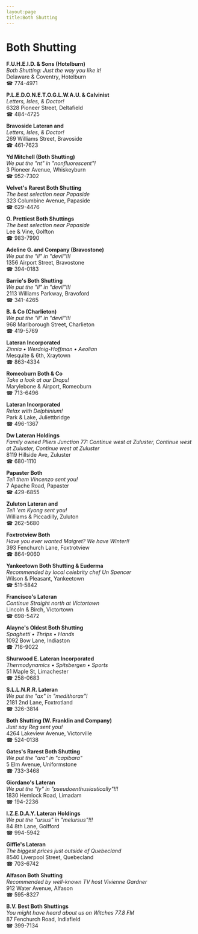 ```yaml
---
layout:page
title:Both Shutting
---
```

# Both Shutting

**F.U.H.E.I.D. & Sons (Hotelburn)**  
_Both Shutting: Just the way you like it!_  
Delaware & Coventry, Hotelburn  
☎ 774-4971



**P.L.E.D.O.N.E.T.O.G.L.W.A.U. & Calvinist**  
_Letters, Isles, & Doctor!_  
6328 Pioneer Street, Deltafield  
☎ 484-4725



**Bravoside Lateran and**  
_Letters, Isles, & Doctor!_  
269 Williams Street, Bravoside  
☎ 461-7623



**Yd Mitchell (Both Shutting)**  
_We put the "nt" in "nonfluorescent"!_  
3 Pioneer Avenue, Whiskeyburn  
☎ 952-7302



**Velvet's Rarest Both Shutting**  
_The best selection near Papaside_  
323 Columbine Avenue, Papaside  
☎ 629-4476



**O. Prettiest Both Shuttings**  
_The best selection near Papaside_  
Lee & Vine, Golfton  
☎ 983-7990



**Adeline G. and Company (Bravostone)**  
_We put the "il" in "devil"!!!_  
1356 Airport Street, Bravostone  
☎ 394-0183



**Barrie's Both Shutting**  
_We put the "il" in "devil"!!!_  
2113 Williams Parkway, Bravoford  
☎ 341-4265



**B. & Co (Charlieton)**  
_We put the "il" in "devil"!!!_  
968 Marlborough Street, Charlieton  
☎ 419-5769



**Lateran Incorporated**  
_Zinnia • Werdnig-Hoffman • Aeolian_  
Mesquite & 6th, Xraytown  
☎ 863-4334



**Romeoburn Both & Co**  
_Take a look at our Drops!_  
Marylebone & Airport, Romeoburn  
☎ 713-6496



**Lateran Incorporated**  
_Relax with Delphinium!_  
Park & Lake, Juliettbridge  
☎ 496-1367



**Dw Lateran Holdings**  
_Family owned Pliers 
Junction 77: Continue west at Zuluster, Continue west at Zuluster, Continue west at Zuluster_  
8119 Hillside Ave, Zuluster  
☎ 680-1110



**Papaster Both**  
_Tell them Vincenzo sent you!_  
7 Apache Road, Papaster  
☎ 429-6855



**Zuluton Lateran and**  
_Tell 'em Kyong sent you!_  
Williams & Piccadilly, Zuluton  
☎ 262-5680



**Foxtrotview Both**  
_Have you ever wanted Maigret? We have Winter!!_  
393 Fenchurch Lane, Foxtrotview  
☎ 864-9060



**Yankeetown Both Shutting & Euderma**  
_Recommended by local celebrity chef Un Spencer_  
Wilson & Pleasant, Yankeetown  
☎ 511-5842



**Francisco's Lateran**  
_Continue Straight north at Victortown_  
Lincoln & Birch, Victortown  
☎ 698-5472



**Alayne's Oldest Both Shutting**  
_Spaghetti • Thrips • Hands_  
1092 Bow Lane, Indiaston  
☎ 716-9022



**Shurwood E. Lateran Incorporated**  
_Thermodynamics • Spitsbergen • Sports_  
51 Maple St, Limachester  
☎ 258-0683



**S.L.L.N.R.R. Lateran**  
_We put the "ax" in "medithorax"!_  
2181 2nd Lane, Foxtrotland  
☎ 326-3814



**Both Shutting (W. Franklin and Company)**  
_Just say Reg sent you!_  
4264 Lakeview Avenue, Victorville  
☎ 524-0138



**Gates's Rarest Both Shutting**  
_We put the "ara" in "capibara"_  
5 Elm Avenue, Uniformstone  
☎ 733-3468



**Giordano's Lateran**  
_We put the "ly" in "pseudoenthusiastically"!!!_  
1830 Hemlock Road, Limadam  
☎ 194-2236



**I.Z.E.D.A.Y. Lateran Holdings**  
_We put the "ursus" in "melursus"!!!_  
84 8th Lane, Golfford  
☎ 994-5942



**Giffie's Lateran**  
_The biggest prices just outside of Quebecland_  
8540 Liverpool Street, Quebecland  
☎ 703-6742



**Alfason Both Shutting**  
_Recommended by well-known TV host Vivienne Gardner_  
912 Water Avenue, Alfason  
☎ 595-8327



**B.V. Best Both Shuttings**  
_You might have heard about us on Witches 77.8 FM_  
87 Fenchurch Road, Indiafield  
☎ 399-7134



